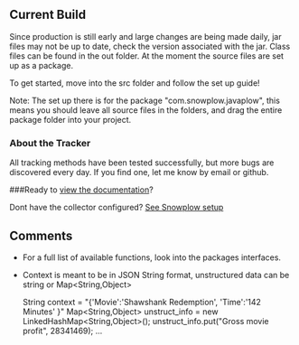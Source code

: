 
## Current Build

Since production is still early and large changes are being made daily, jar files may not be up to date, check the version associated with the jar. Class files can be found in the out folder. At the moment the source files are set up as a package.

To get started, move into the src folder and follow the set up guide!

Note: The set up there is for the package "com.snowplow.javaplow", this means you should leave all source files in the folders, and drag the entire package folder into your project. 

### About the Tracker

All tracking methods have been tested successfully, but more bugs are discovered every day. If you find one, let me know by email or github.

###Ready to [view the documentation][documentation]?

Dont have the collector configured? [See Snowplow setup][setup]

## Comments

- For a full list of available functions, look into the packages interfaces.
- Context is meant to be in JSON String format, unstructured data can be string or Map<String,Object>

	String context = "{'Movie':'Shawshank Redemption', 'Time':'142 Minutes' }"
	Map<String,Object> unstruct_info = new LinkedHashMap<String,Object>();
	unstruct_info.put("Gross movie profit", 28341469);
	...

[documentation]: https://gleasonk.github.io/Saggezza/JavaDoc/index.html
[setup]: https://github.com/snowplow/snowplow/wiki/Setting-up-Snowplow
